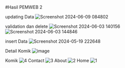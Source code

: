 #Hasil PEMWEB 2

updating Data
![Screenshot 2024-06-09 084802](https://github.com/DharmaAlamsyah/Pemograman-Web-2/assets/145315461/fd09a8f7-9935-4b61-8fa3-1fa7d72b213a)

validation dan delete
![Screenshot 2024-06-03 140156](https://github.com/DharmaAlamsyah/Pemograman-Web-2/assets/145315461/49fbbb5f-d7ef-4f51-85e9-ff563fd9eabb)
![Screenshot 2024-06-03 144846](https://github.com/DharmaAlamsyah/Pemograman-Web-2/assets/145315461/f37c8bb9-54f4-4011-a40c-967c7f7f20d6)

insert Data
![Screenshot 2024-05-19 222648](https://github.com/DharmaAlamsyah/Pemograman-Web-2/assets/145315461/ef096241-e57e-46f1-9b73-07bcd23fc48a)

Detail Komik
![image](https://github.com/DharmaAlamsyah/Pemograman-Web-2/assets/145315461/b3bfb434-6167-4284-b58f-29308dbc9d16)

Komik
![4](https://github.com/DharmaAlamsyah/Pemograman-Web-2/assets/145315461/0cb01e28-90a9-48f1-a4b6-53e5ac519aef)
Contact
![3](https://github.com/DharmaAlamsyah/Pemograman-Web-2/assets/145315461/6f292201-328c-4e99-be84-3509dc412d26)
About
![2](https://github.com/DharmaAlamsyah/Pemograman-Web-2/assets/145315461/75bd47b3-c9ce-4300-84ac-8cbef883cdc3)
Home
![1](https://github.com/DharmaAlamsyah/Pemograman-Web-2/assets/145315461/61f52aac-5a8d-418b-8bd0-d6182d32e10d)
